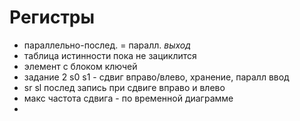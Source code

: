 # Регистры

- параллельно-послед. = паралл. *выход*
- таблица истинности пока не зациклится
- элемент с блоком ключей
- задание 2 s0 s1 - сдвиг вправо/влево, хранение, паралл ввод
- sr sl послед запись при сдвиге вправо и влево
- макс частота сдвига - по временной диаграмме
- 

